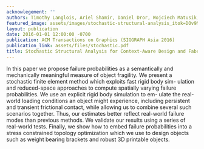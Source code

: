 ```yaml
---
acknowlegement: ''
authors: Timothy Langlois, Ariel Shamir, Daniel Dror, Wojciech Matusik, David I.W. Levin
featured_image: assets/images/stochastic-structural-analysis_itok=DOv9MGWK.jpg
layout: publication
date: 2016-01-01 12:00:00 -0700
publication: ACM Transactions on Graphics (SIGGRAPH Asia 2016)
publication_link: assets/files/stochastic.pdf
title: Stochastic Structural Analysis for Context-Aware Design and Fabrication
---
```


In this paper we propose failure probabilities as a semantically and mechanically meaningful measure of object fragility. We present a stochastic finite element method which exploits fast rigid body sim- ulation and reduced-space approaches to compute spatially varying failure probabilities. We use an explicit rigid body simulation to em- ulate the real-world loading conditions an object might experience, including persistent and transient frictional contact, while allowing us to combine several such scenarios together. Thus, our estimates better reflect real-world failure modes than previous methods. We validate our results using a series of real-world tests. Finally, we show how to embed failure probabilities into a stress constrained topology optimization which we use to design objects such as weight bearing brackets and robust 3D printable objects.